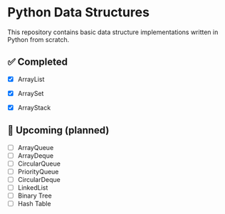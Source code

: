 # Python Data Structures

This repository contains basic data structure implementations written in Python from scratch.

## ✅ Completed

- [x] ArrayList
- [x] ArraySet
- [x] ArrayStack


## 🚧 Upcoming (planned)


- [ ] ArrayQueue
- [ ] ArrayDeque
- [ ] CircularQueue
- [ ] PriorityQueue
- [ ] CircularDeque
- [ ] LinkedList
- [ ] Binary Tree
- [ ] Hash Table
